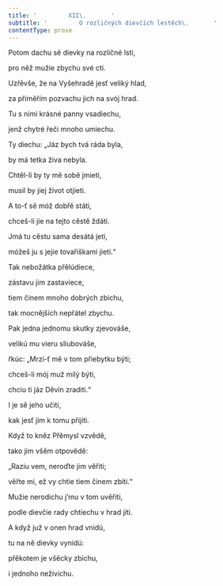 ```yaml
---
title: '         XII\.       '
subtitle: '         O rozličných dievčích lestěch\.       '
contentType: prose
---
```


Potom dachu sě dievky na rozličné lsti,

pro něž mužie zbychu své cti.

Uzřěvše, že na Vyšehradě jesť veliký hlad,

za příměřím pozvachu jich na svój hrad.

Tu s nimi krásné panny vsadiechu,

jenž chytré řeči mnoho umiechu.

Ty diechu: „Jáz bych tvá ráda byla,

by má tetka živa nebyla.

Chtěl-li by ty mě sobě jmieti,

musil by jiej život otjieti.

A to-ť sě móž dobřě státi,

chceš-li jie na tejto cěstě ždáti.

Jmá tu cěstu sama desátá jeti,

móžeš ju s jejie tovařiškami jieti.“

Tak nebožátka přělúdiece,

zástavu jim zastaviece,

tiem činem mnoho dobrých zbichu,

tak mocnějších nepřátel zbychu.

Pak jedna jednomu skutky zjevováše,

velikú mu vieru sliubováše,

řkúc: „Mrzí-ť mě v tom přiebytku býti;

chceš-li mój muž milý býti,

chciu ti jáz Děvín zraditi.“

I je sě jeho učiti,

kak jesť jim k tomu přijíti.

Když to kněz Přěmysl vzvědě,

tako jim všěm otpovědě:

„Raziu vem, neroďte jim věřiti;

věřte mi, ež vy chtie tiem činem zbíti.“

Mužie nerodichu j’mu v tom uvěřiti,

podle dievčie rady chtiechu v hrad jíti.

A když juž v onen hrad vnidú,

tu na ně dievky vynidú:

přěkotem je všěcky zbichu,

i jednoho neživichu.
